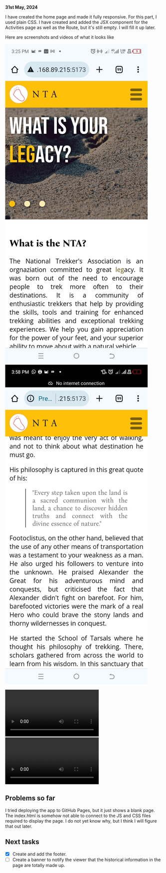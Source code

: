 **31st May, 2024**

I have created the home page and made it fully responsive. For this part, I used plain CSS. I have created and added the JSX component for the Activities page as well as the Route, but it's still empty. I will fill it up later.

Here are screenshots and videos of what it looks like

![Mobile screenshot - homepage top ](/readme-media/Screenshot-home-top.jpg)     ![Mobile screenshot - homepage down ](/readme-media/Screenshot-home-quote.jpg)

![Desktop video](/readme-media/NTAVid-desk.mp4)
![Mobile video](/readme-media/mobileNTAVid.mp4)


## Problems so far

I tried deploying the app to GitHub Pages, but it just shows a blank page. The index.html is somehow not able to connect to the JS and CSS files required to display the page. I do not yet know why, but I think I will figure that out later.

## Next tasks
- [x] Create and add the footer.
- [ ] Create a banner to notify the viewer that the historical information in the page are totally made up.